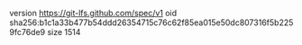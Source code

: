 version https://git-lfs.github.com/spec/v1
oid sha256:b1c1a33b477b54ddd26354715c76c62f85ea015e50dc807316f5b2259fc76de9
size 1514
